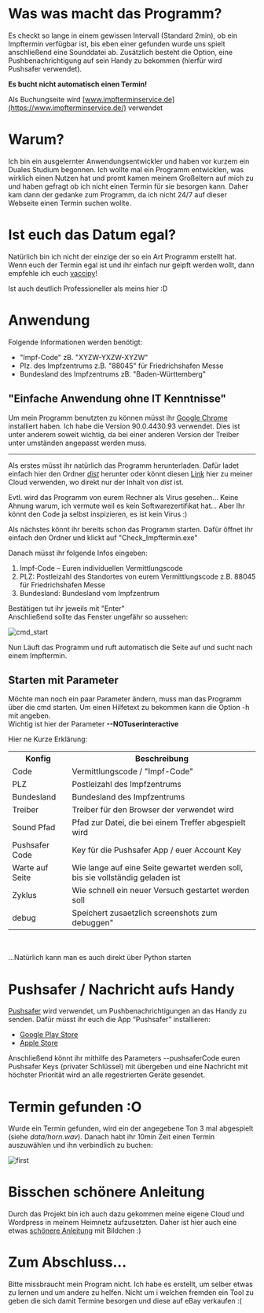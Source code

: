 # Was was macht das Programm?
Es checkt so lange in einem gewissen Intervall (Standard 2min), ob ein Impftermin verfügbar ist, bis eben einer gefunden wurde uns spielt anschließend eine Sounddatei ab.
Zusätzlich besteht die Option, eine Pushbenachrichtigung auf sein Handy zu bekommen (hierfür wird Pushsafer verwendet).

<b>Es bucht nicht automatisch einen Termin!</b>

Als Buchungseite wird [www.impfterminservice.de](https://www.impfterminservice.de/) verwendet

# Warum?

Ich bin ein ausgelernter Anwendungsentwickler und haben vor kurzem ein Duales Studium begonnen. Ich wollte mal ein Programm entwicklen, was wirklich einen Nutzen hat und promt kamen meinem Großeltern auf mich zu und haben gefragt ob ich nicht einen Termin für sie besorgen kann. Daher kam dann der gedanke zum Programm, da ich nicht 24/7 auf dieser Webseite einen Termin suchen wollte.

# Ist euch das Datum egal?

Natürlich bin ich nicht der einzige der so ein Art Programm erstellt hat. Wenn euch der Termin egal ist und ihr einfach nur geipft werden wollt, dann empfehle ich euch [vaccipy](https://github.com/iamnotturner/vaccipy)!

Ist auch deutlich Professioneller als meins hier :D

# Anwendung

Folgende Informationen werden benötigt:
- "Impf-Code" zB. "XYZW-YXZW-XYZW"
- Plz. des Impfzentrums z.B. "88045" für Friedrichshafen Messe
- Bundesland des Impfzentrums zB. "Baden-Württemberg"

## "Einfache Anwendung ohne IT Kenntnisse"

Um mein Programm benutzten zu können müsst ihr [Google Chrome](https://www.neowin.net/news/google-chrome-900443093-offline-installer/) installiert haben. Ich habe die Version 90.0.4430.93 verwendet. Dies ist unter anderem soweit wichtig, da bei einer anderen Version der Treiber unter umständen angepasst werden muss.

----------

Als erstes müsst ihr natürlich das Programm herunterladen. Dafür ladet einfach hier den Ordner *[dist](https://link)* herunter oder könnt diesen [Link](https://cloud.floskinner.ddnss.de/s/onbXdm4wXc59z7W) hier zu meiner Cloud verwenden, wo direkt nur der Inhalt von *dist* ist.

Evtl. wird das Programm von eurem Rechner als Virus gesehen... Keine Ahnung warum, ich vermute weil es kein Softwarezertifikat hat... Aber Ihr könnt den Code ja selbst inspizieren, es ist kein Virus :)

Als nächstes könnt ihr bereits schon das Programm starten. Dafür öffnet ihr einfach den Ordner und klickt auf "Check_Impftermin.exe"

Danach müsst ihr folgende Infos eingeben:
1. Impf-Code – Euren individuellen Vermittlungscode
2. PLZ: Postleizahl des Standortes von eurem Vermittlungscode z.B. 88045 für Friedrichshafen Messe
3. Bundesland: Bundesland vom Impfzentrum

Bestätigen tut ihr jeweils mit "Enter" <br>
Anschließend sollte das Fenster ungefähr so aussehen:

![cmd_start](https://wordpress.floskinner.ddnss.de/wp-content/uploads/2021/05/start.png)

Nun Läuft das Programm und ruft automatisch die Seite auf und sucht nach einem Impftermin.

## Starten mit Parameter

Möchte man noch ein paar Parameter ändern, muss man das Programm über die cmd starten. Um einen Hilfetext zu bekommen kann die Option -h mit angeben.<br>
Wichtig ist hier der Parameter **--NOTuserinteractive**

Hier ne Kurze Erklärung:
<table>
  <tr>
    <th>Konfig</th>
    <th>Beschreibung</th>
  </tr>
  <tr>
    <td>Code</td>
    <td>Vermittlungscode / "Impf-Code"</td>
  </tr>
  <tr>
    <td>PLZ</td>
    <td>Postleizahl des Impfzentrums</td>
  </tr>
  <tr>
    <td>Bundesland</td>
    <td>Bundesland des Impfzentrums</td>
  </tr>
  <tr>
    <td>Treiber</td>
    <td>Treiber für den Browser der verwendet wird</td>
  </tr>
  <tr>
    <td>Sound Pfad</td>
    <td>Pfad zur Datei, die bei einem Treffer abgespielt wird</td>
  </tr>
  <tr>
    <td>Pushsafer Code</td>
    <td>Key für die Pushsafer App / euer Account Key</td>
  </tr>
  <tr>
    <td>Warte auf Seite</td>
    <td>Wie lange auf eine Seite gewartet werden soll, bis sie vollständig geladen ist</td>
  </tr>
  <tr>
    <td>Zyklus</td>
    <td>Wie schnell ein neuer Versuch gestartet werden soll</td>
  </tr>
  <tr>
    <td>debug</td>
    <td>Speichert zusaetzlich screenshots zum debuggen"</td>
  </tr>
</table>

<br>

...Natürlich kann man es auch direkt über Python starten



# Pushsafer / Nachricht aufs Handy

[Pushsafer](https://www.pushsafer.com) wird verwendet, um Pushbenachrichtigungen an das Handy zu senden. Dafür müsst ihr euch die App “Pushsafer” installieren:
- [Google Play Store](https://play.google.com/store/apps/details?id=de.appzer.Pushsafer)
- [Apple Store](https://apps.apple.com/de/app/pushsafer/id1096581405)

Anschließend könnt ihr mithilfe des Parameters --pushsaferCode euren Pushsafer Keys (privater Schlüssel) mit übergeben und eine Nachricht mit höchster Priorität wird an alle regestrierten Geräte gesendet.

# Termin gefunden :O

Wurde ein Termin gefunden, wird ein der angegebene Ton 3 mal abgespielt (siehe *data/horn.wav*). Danach habt ihr 10min Zeit einen Termin auszuwählen und ihn verbindlich zu buchen:

![first](https://wordpress.floskinner.ddnss.de/wp-content/uploads/2021/05/Gefunden-2.png)

# Bisschen schönere Anleitung

Durch das Projekt bin ich auch dazu gekommen meine eigene Cloud und Wordpress in meinem Heimnetz aufzusetzten. Daher ist hier auch eine etwas [schönere Anleitung](https://wordpress.floskinner.ddnss.de/impftermin-automatisch-reservieren) mit Bildchen :)

# Zum Abschluss...

Bitte missbraucht mein Program nicht. Ich habe es erstellt, um selber etwas zu lernen und um andere zu helfen. Nicht um i welchen fremden ein Tool zu geben die sich damit Termine besorgen und diese auf eBay verkaufen :(